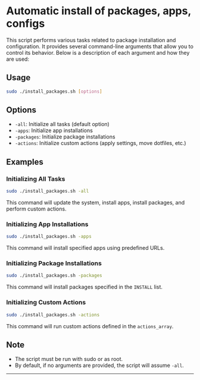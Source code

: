 # Automatic install of packages, apps, configs

This script performs various tasks related to package installation and configuration. It provides several command-line arguments that allow you to control its behavior. Below is a description of each argument and how they are used:

## Usage

```sh
sudo ./install_packages.sh [options]
```

## Options

- `-all`: Initialize all tasks (default option)
- `-apps`: Initialize app installations
- `-packages`: Initialize package installations
- `-actions`: Initialize custom actions (apply settings, move dotfiles, etc.)

## Examples

### Initializing All Tasks

```sh
sudo ./install_packages.sh -all
```

This command will update the system, install apps, install packages, and perform custom actions.

### Initializing App Installations

```sh
sudo ./install_packages.sh -apps
```

This command will install specified apps using predefined URLs.

### Initializing Package Installations

```sh
sudo ./install_packages.sh -packages
```

This command will install packages specified in the `INSTALL` list.

### Initializing Custom Actions

```sh
sudo ./install_packages.sh -actions
```

This command will run custom actions defined in the `actions_array`.

## Note

- The script must be run with sudo or as root.
- By default, if no arguments are provided, the script will assume `-all`.

---
